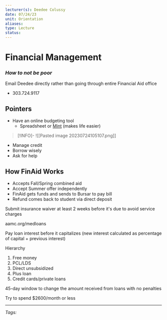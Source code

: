 ```yaml
---
lecturer(s): Deedee Colussy
date: 07/24/23
unit: Orientation
aliases: 
type: Lecture
status: 
---
```

# Financial Management
### _How to not be poor_

Email Deedee directly rather than going through entire Financial Aid office
- 303.724.9117

## Pointers
- Have an online budgeting tool
	- Spreadsheet or [Mint](https://mint.intuit.com/) (makes life easier)
> [!INFO]-
> ![[Pasted image 20230724105107.png]]
- Manage credit
- Borrow wisely
- Ask for help

## How FinAid Works
- Accepts Fall/Spring combined aid
- Accept Summer offer independently
- FinAid gets funds and sends to Bursar to pay bill
- Refund comes back to student via direct deposit

Submit insurance waiver at least 2 weeks before it's due to avoid service charges

aamc.org/medloans

Pay loan interest before it capitalizes (new interest calculated as percentage of capital + previous interest)

Hierarchy
1. Free money
2. PCL/LDS
3. Direct unsubsidized
4. Plus loan
5. Credit cards/private loans

45-day window to change the amount received from loans with no penalties

Try to spend $2600/month or less

---
_Tags:_ 